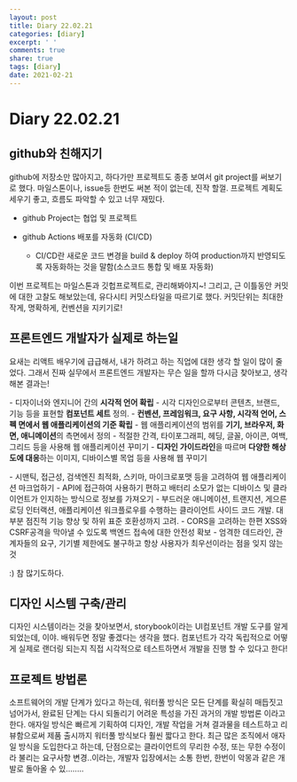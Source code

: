 ```yaml
---
layout: post
title: Diary 22.02.21
categories: [diary]
excerpt: ' '
comments: true
share: true
tags: [diary]
date: 2021-02-21
---
```


# Diary 22.02.21

## github와 친해지기

github에 저장소만 많아지고, 하다가만 프로젝트도 종종 보여서 git project를 써보기로 했다. 마일스톤이나, issue등 한번도 써본 적이 없는데, 진작 할껄. 프로젝트 계획도 세우기 좋고, 흐름도 파악할 수 있고 너무 재밌다. 

- github Project는 협업 및 프로젝트

- github Actions 배포를 자동화 (CI/CD) 
  - CI/CD란 새로운 코드 변경을 build & deploy 하여 production까지 반영되도록 자동화하는 것을 말함(소스코드 통합 및 배포 자동화)

이번 프로젝트는 마일스톤과 깃헙프로젝트로, 관리해봐야지~! 그리고, 근 이틀동안 커밋에 대한 고찰도 해보았는데, 유다시티 커밋스타일을 따르기로 했다. 커밋단위는 최대한 작게, 명확하게, 컨벤션을 지키기로! 

## 프론트엔드 개발자가 실제로 하는일

요새는 리액트 배우기에 급급해서, 내가 하려고 하는 직업에 대한 생각 할 일이 많이 줄었다. 그래서 진짜 실무에서 프론트엔드 개발자는 무슨 일을 할까 다시금 찾아보고, 생각해본 결과는!

\- 디자이너와 엔지니어 간의 **시각적 언어 확립**
\- 시각 디자인으로부터 콘텐츠, 브랜드, 기능 등을 표현할 **컴포넌트 세트** 정의.
\- **컨벤션, 프레임워크, 요구 사항, 시각적 언어, 스펙 면에서 웹 애플리케이션의 기준 확립**
\- 웹 애플리케이션의 범위를 **기기, 브라우저, 화면, 애니메이션**의 측면에서 정의
\- 적절한 간격, 타이포그래피, 헤딩, 글꼴, 아이콘, 여백, 그리드 등을 사용해 웹 애플리케이션 꾸미기
\- **디자인 가이드라인**을 따르며 **다양한 해상도에 대응**하는 이미지, 디바이스별 목업 등을 사용해 웹 꾸미기

\- 시맨틱, 접근성, 검색엔진 최적화, 스키마, 마이크로포맷 등을 고려하여 웹 애플리케이션 마크업하기
\- API에 접근하여 사용하기 편하고 배터리 소모가 없는 디바이스 및 클라이언트가 인지하는 방식으로 정보를 
가져오기
\- 부드러운 애니메이션, 트랜지션, 게으른 로딩 인터랙션, 애플리케이션 워크플로우를 수행하는 
클라이언트 사이드 코드 개발. 대부분 점진적 기능 향상 및 하위 표준 호환성까지 고려.
\- CORS을 고려하는 한편 XSS와 CSRF공격을 막아낼 수 있도록 백엔드 접속에 대한 안전성 확보
\- 엄격한 데드라인, 관계자들의 요구, 기기별 제한에도 불구하고 항상 사용자가 최우선이라는 점을 잊지 않는 것

:) 참 많기도하다. 

## 디자인 시스템 구축/관리

디자인 시스템이라는 것을 찾아보면서, storybook이라는 UI컴포넌트 개발 도구를 알게 되었는데, 이야. 배워두면 정말 좋겠다는 생각을 했다. 컴포넌트가 각각 독립적으로 어떻게 실제로 랜더링 되는지 직접 시각적으로 테스트하면서 개발을 진행 할 수 있다고 한다! 

## 프로젝트 방법론

소프트웨어의 개발 단계가 있다고 하는데, 워터풀 방식은 모든 단계를 확실히 매듭짓고 넘어가서, 완료된 단계는 다시 되돌리기 어려운 특성을 가진 과거의 개발 방법론 이라고 한다. 애자일 방식은 빠르게 기획하여 디자인, 개발 작업을 거쳐 결과물을 테스트하고 리뷰함으로써 제품 출시까지 워터풀 방식보다 훨씬 짧다고 한다. 최근 많은 조직에서 애자일 방식을 도입한다고 하는데, 단점으로는 클라이언트의 무리한 수정, 또는 무한 수정이라 불리는 요구사항 변경..이라는, 개발자 입장에서는 소통 한번, 한번이 악몽과 같은 개발로 돌아올 수 있........

